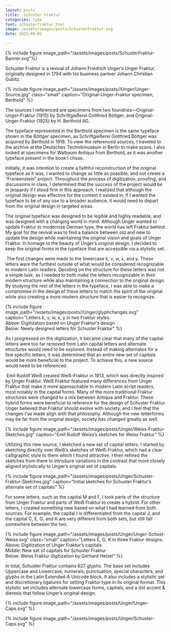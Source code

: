 ```yaml
---
layout: posts
title:  Schuster Fraktur
categories: type
font: schusterfraktur.html
image: /assets/images/posts/SchusterFraktur.svg
date: 2021-05-02

---
```


{% include figure image_path="/assets/images/posts/SchusterFraktur-Banner.svg"%}

Schuster Fraktur is a revival of Johann Friedrich Unger’s Unger Fraktur, originally designed in 1794 with his business partner Johann Christian Gubitz.

{% include figure image_path="/assets/images/posts//Unger/Unger-Source.jpg" class="small" caption="Original-Unger-Fraktur specimen, Berthold" %}

The sources I referenced are specimens from two foundries—Original-Unger-Fraktur (1915) by Schriftgießerei Gottfried Böttger, and Original-Unger-Fraktur (1925) by H. Berthold AG. 

The typeface represented in the Berthold specimen is the same typeface shown in the Böttger specimen, as Schriftgießerei Gottfried Böttger was acquired by Berthold in 1918. To view the referenced sources, I traveled to the archive at the Deutsches Technik&shy;museum in Berlin to make scans. I also looked at specimens for Walbaum Antiqua from Berthold, as it was another typeface present in the book I chose. 

Initially, it was intention to create a faithful reconstruction of the original typeface as it was. I wanted to change as little as possible, and not create a “Frankenstein” project. Throughout the process of digitization, proofing, and discussions in class, I determined that the success of the project would be in jeopardy if I stood firm in this approach. I realized that although the original design was effective for the context it existed in, if I wanted the typeface to be of any use to a broader audience, it would need to depart from the original design in targeted areas. 

The original typeface was designed to be legible and highly readable, and was designed with a changing world in mind. Although Unger wanted to update Fraktur to modernize German type, the world has left Fraktur behind. My goal for the revival was to find a balance between old and new to update the design while maintaining the original vision and goals of Unger Fraktur. In homage to the beauty of Unger’s original design, I decided to keep the original forms in the typeface that are accessible via a stylistic set.

​	The first changes were made to the lowercase k, v, w, x, and y. These letters were the furthest outside of what would be considered recognizable to modern Latin readers. Deciding on the structure for these letters was not a simple task, as I needed to both make the letters recognizable in their modern structure while also maintaining a connection to the original design. By studying the rest of the letters in the typeface, I was able to make a compromise in the design of these letters to match the spirit of the original while also creating a more modern structure that is easier to recognize.

{% include figure image_path="/assets/images/posts//Unger/glyphchanges.svg" caption="Letters k, v, w, x, y in two Fraktur styles. <br>
 Above: Digitization based on Unger Fraktur’s design<br>
 Below: Newly designed letters for Schuster Fraktur" %}

As I progressed on the digitization, it became clear that many of the capital letters were too far removed from Latin capital letters and alternate structures would need to be explored. Instead of making alternates for a few specific letters, it was determined that an entire new set of capitals would be more beneficial to the project. To achieve this, a new source would need to be referenced. 

​	Emil Rudolf Weiß created Weiß-Fraktur in 1913, which was directly inspired by Unger Fraktur. Weiß Fraktur featured many differences from Unger Fraktur that make it more approachable to modern Latin script readers, most notably in the capital forms. Many of the more traditional Fraktur structures were changed to a mix between Antiqua and Fraktur. These hybrid forms were beneficial to reference for the design of Schuster Fraktur. Unger believed that Fraktur should evolve with society, and I feel that the changes I’ve made align with that philosophy. Although the new letterforms may be far from the original design, society has changed greatly as well.

{% include figure image_path="/assets/images/posts/Unger/Weiss-Fraktur-Sketches.jpg" caption="Emil Rudolf Weiss’s sketches for Weiss Fraktur" %}

 Utilizing this new source, I sketched a new set of capital letters. I started by sketching directly over Weiß’s sketches of Weiß-Fraktur, which had a clear calligraphic style to them which I found attractive. I then refined the sketches from there to introduce variations in the contrast that more closely aligned stylistically to Unger’s original set of capitals. 

{% include figure image_path="/assets/images/posts/Unger/Schuster-Fraktur-Sketches.jpg" caption="Initial sketches for Schuster Fraktur’s alternate set of capitals" %}

For some letters, such as the capital M and F, I took parts of the structure from Unger Fraktur and parts of Weiß Fraktur to create a hybrid. For other letters, I created something new based on what I had learned from both sources. For example, the capital I is differentiated from the capital J, and the capital C, E, G, and K are very different from both sets, but still fall somewhere between the two. 

{% include figure image_path="/assets/images/posts/Unger/Unger-Schust-Weiss.svg" class="small" caption="Letters E, G, K in three Fraktur designs.<br>
Above: Digitization of Unger Fraktur’s capitals<br>Middle: New set of capitals for Schuster Fraktur<br>
Below: Weiss Fraktur digitization by Gerhard Helzel" %}

In total, Schuster Fraktur contains 627 glyphs. The base set includes Uppercase and Lowercase, numerals, punctuation, special characters, and glyphs in the Latin Extended-A Unicode block. It also includes a stylistic set and discretionary ligatures for setting Fraktur type in its original format. This stylistic set includes alternate lowercase forms, capitals, and a dot accent & dieresis that follow Unger’s original design.

{% include figure image_path="/assets/images/posts/Unger/Unger-Caps.svg" %}

{% include figure image_path="/assets/images/posts/Unger/Schuster-Caps.svg" %}

